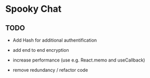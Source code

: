 # Spooky Chat

## TODO

- Add Hash for additional authentification

- add end to end encryption

- increase performance (use e.g. React.memo and useCallback)

- remove redundancy / refactor code
